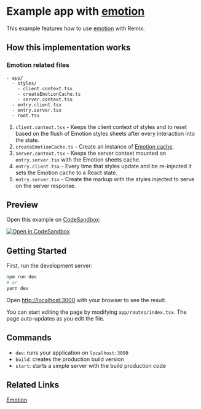 # Example app with [emotion](https://emotion.sh/)

This example features how to use [emotion](https://emotion.sh/) with Remix.

## How this implementation works

### Emotion related files

```
- app/
  - styles/
    - client.context.tsx
    - createEmotionCache.ts
    - server.context.tsx
  - entry.client.tsx
  - entry.server.tsx
  - root.tsx
```

1. `client.context.tsx` - Keeps the client context of styles and to reset based on the flush of Emotion styles sheets after every interaction into the state.
2. `createEmotionCache.ts` - Create an instance of [Emotion cache](https://emotion.sh/docs/@emotion/cache).
3. `server.context.tsx` - Keeps the server context mounted on `entry.server.tsx`
   with the Emotion sheets cache.
4. `entry.client.tsx` - Every time that styles update and be re-injected it sets the
   Emotion cache to a React state.
5. `entry.server.tsx` - Create the markup with the styles injected to serve on the server response.

## Preview

Open this example on [CodeSandbox](https://codesandbox.io/):

[![Open in CodeSandbox](https://codesandbox.io/static/img/play-codesandbox.svg)](https://codesandbox.io/s/github/remix-run/remix/tree/main/examples/emotion)

## Getting Started

First, run the development server:

```bash
npm run dev
# or
yarn dev
```

Open [http://localhost:3000](http://localhost:3000) with your browser to see the result.

You can start editing the page by modifying `app/routes/index.tsx`. The page auto-updates as you edit the file.

## Commands

- `dev`: runs your application on `localhost:3000`
- `build`: creates the production build version
- `start`: starts a simple server with the build production code

## Related Links

[Emotion](https://emotion.sh/)
